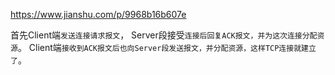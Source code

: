 https://www.jianshu.com/p/9968b16b607e

首先Client端`发送连接请求报文`，
Server段接受`连接后回复ACK报文，并为这次连接分配资源`。
Client端`接收到ACK报文后也向Server段发送报文，并分配资源，这样TCP连接就建立了`。